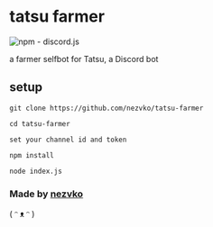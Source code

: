 # tatsu farmer

![npm - discord.js](https://img.shields.io/badge/npm-discord.js-blueviolet?logo=node.js&logoColor=white)

a farmer selfbot for Tatsu, a Discord bot

## setup
`git clone https://github.com/nezvko/tatsu-farmer`

`cd tatsu-farmer`

`set your channel id and token`

`npm install`

`node index.js`

### Made by [nezvko](https://instagram.com/nez.vko)

( ᵔ ᴥ ᵔ )
